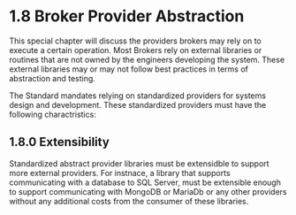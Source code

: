 # 1.8 Broker Provider Abstraction
This special chapter will discuss the providers brokers may rely on to execute a certain operation. Most Brokers rely on external libraries or routines that are not owned by the engineers developing the system. These external libraries may or may not follow best practices in terms of abstraction and testing.

The Standard mandates relying on standardized providers for systems design and development. These standardized providers must have the following charactristics:

## 1.8.0 Extensibility
Standardized abstract provider libraries must be extensidble to support more external providers. For instnace, a library that supports communicating with a database to SQL Server, must be extensible enough to support communicating with MongoDB or MariaDb or any other providers without any additional costs from the consumer of these libraries.